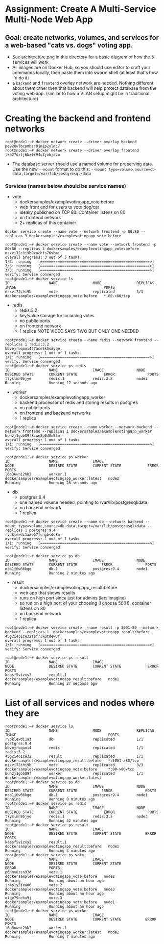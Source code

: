 # Assignment: Create A Multi-Service Multi-Node Web App

## Goal: create networks, volumes, and services for a web-based "cats vs. dogs" voting app.

- See architecture.png in this directory for a basic diagram of how the 5 services will work
- All images are on Docker Hub, so you should use editor to craft your commands locally, then paste them into swarm shell (at least that's how I'd do it)
- a `backend` and `frontend` overlay network are needed. Nothing different about them other then that backend will help protect database from the voting web app. (similar to how a VLAN setup might be in traditional architecture)

# Creating the backend and frontend networks
```
root@node1:~# docker network create --driver overlay backend
pe928wlbcpmbsc9jm1p2ylmc7
root@node1:~# docker network create --driver overlay frontend
lka27drtj6bz0r94q3jwhjszo
```
- The database server should use a named volume for preserving data. Use the new `--mount` format to do this: `--mount type=volume,source=db-data,target=/var/lib/postgresql/data`

### Services (names below should be service names)
- vote
    - dockersamples/examplevotingapp_vote:before
    - web front end for users to vote dog/cat
    - ideally published on TCP 80. Container listens on 80
    - on frontend network
    - 2+ replicas of this container

```
docker service create --name vote --network frontend -p 80:80 --replicas 3 dockersamples/examplevotingapp_vote:before

root@node1:~# docker service create --name vote --network frontend -p 80:80 --replicas 3 dockersamples/examplevotingapp_vote:before 
nzxvi72chi9b9xuchfs76vbmi
overall progress: 3 out of 3 tasks 
1/3: running   [==================================================>] 
2/3: running   [==================================================>] 
3/3: running   [==================================================>] 
verify: Service converged 
root@node1:~# docker service ls
ID                  NAME                MODE                REPLICAS            IMAGE                                        PORTS
nzxvi72chi9b        vote                replicated          3/3                 dockersamples/examplevotingapp_vote:before   *:80->80/tcp

```
- redis
    - redis:3.2
    - key/value storage for incoming votes
    - no public ports
    - on frontend network
    - 1 replica NOTE VIDEO SAYS TWO BUT ONLY ONE NEEDED

```
root@node1:~# docker service create --name redis --network frontend --replicas 1 redis:3.2
bbvejrbqaoi427ace5k5sayqe
overall progress: 1 out of 1 tasks 
1/1: running   [==================================================>] 
verify: Service converged 
root@node1:~# docker service ps redis
ID                  NAME                IMAGE               NODE                DESIRED STATE       CURRENT STATE            ERROR               PORTS
t7yslmh9bjye        redis.1             redis:3.2           node3               Running             Running 17 seconds ago                       
```

- worker
    - dockersamples/examplevotingapp_worker
    - backend processor of redis and storing results in postgres
    - no public ports
    - on frontend and backend networks
    - 1 replica

```
root@node1:~# docker service create --name worker --network backend --network frontend --replicas 1 dockersamples/examplevotingapp_worker
bun2j1gob89f8cxe8b0d0m55n
overall progress: 1 out of 1 tasks 
1/1: running   [==================================================>] 
verify: Service converged 

root@node1:~# docker service ps worker 
ID                  NAME                IMAGE                                          NODE                DESIRED STATE       CURRENT STATE            ERROR               PORTS
l6a3uwni2hk2        worker.1            dockersamples/examplevotingapp_worker:latest   node2               Running             Running 28 seconds ago           
```

- db
    - postgres:9.4
    - one named volume needed, pointing to /var/lib/postgresql/data
    - on backend network
    - 1 replica

```
root@node1:~# docker service create --name db --network backend --mount type=volume,source=db-data,target=/var/lib/postgresql/data --replicas 1 postgres:9.4
rvdklewdi1aze67fungbsdd8n
overall progress: 1 out of 1 tasks 
1/1: running   [==================================================>] 
verify: Service converged 

root@node1:~# docker service ps db 
ID                  NAME                IMAGE               NODE                DESIRED STATE       CURRENT STATE           ERROR               PORTS
ncb1j6w86kgq        db.1                postgres:9.4        node1               Running             Running 2 minutes ago   
```
- result
    - dockersamples/examplevotingapp_result:before
    - web app that shows results
    - runs on high port since just for admins (lets imagine)
    - so run on a high port of your choosing (I choose 5001), container listens on 80
    - on backend network
    - 1 replica

```
root@node1:~# docker service create --name result -p 5001:80 --network backend --replicas 1  dockersamples/examplevotingapp_result:before
45g2i4o1ze32tefr3kutdew3f
overall progress: 1 out of 1 tasks 
1/1: running   [==================================================>] 
verify: Service converged 

root@node1:~# docker service ps result 
ID                  NAME                IMAGE                                          NODE                DESIRED STATE       CURRENT STATE            ERROR               PORTS
kaasf5vizxs2        result.1            dockersamples/examplevotingapp_result:before   node1               Running             Running 27 seconds ago                       
```


# List of all services and nodes where they are

```
root@node1:~# docker service ls
ID                  NAME                MODE                REPLICAS            IMAGE                                          PORTS
rvdklewdi1az        db                  replicated          1/1                 postgres:9.4                                   
bbvejrbqaoi4        redis               replicated          1/1                 redis:3.2                                      
45g2i4o1ze32        result              replicated          1/1                 dockersamples/examplevotingapp_result:before   *:5001->80/tcp
nzxvi72chi9b        vote                replicated          3/3                 dockersamples/examplevotingapp_vote:before     *:80->80/tcp
bun2j1gob89f        worker              replicated          1/1                 dockersamples/examplevotingapp_worker:latest   
root@node1:~# docker service ps db
ID                  NAME                IMAGE               NODE                DESIRED STATE       CURRENT STATE           ERROR               PORTS
ncb1j6w86kgq        db.1                postgres:9.4        node1               Running             Running 8 minutes ago                       
root@node1:~# docker service ps redis
ID                  NAME                IMAGE               NODE                DESIRED STATE       CURRENT STATE            ERROR               PORTS
t7yslmh9bjye        redis.1             redis:3.2           node3               Running             Running 42 minutes ago                       
root@node1:~# docker service ps result 
ID                  NAME                IMAGE                                          NODE                DESIRED STATE       CURRENT STATE           ERROR               PORTS
kaasf5vizxs2        result.1            dockersamples/examplevotingapp_result:before   node1               Running             Running 3 minutes ago                       
root@node1:~# docker service ps vote 
ID                  NAME                IMAGE                                        NODE                DESIRED STATE       CURRENT STATE               ERROR               PORTS
p6hmy8rsn97d        vote.1              dockersamples/examplevotingapp_vote:before   node2               Running             Running about an hour ago                       
ir4s1y5jea06        vote.2              dockersamples/examplevotingapp_vote:before   node3               Running             Running about an hour ago                       
olqe79nehu9j        vote.3              dockersamples/examplevotingapp_vote:before   node1               Running             Running about an hour ago                       
root@node1:~# docker service ps worker 
ID                  NAME                IMAGE                                          NODE                DESIRED STATE       CURRENT STATE           ERROR               PORTS
l6a3uwni2hk2        worker.1            dockersamples/examplevotingapp_worker:latest   node2               Running             Running 7 minutes ago                       
```